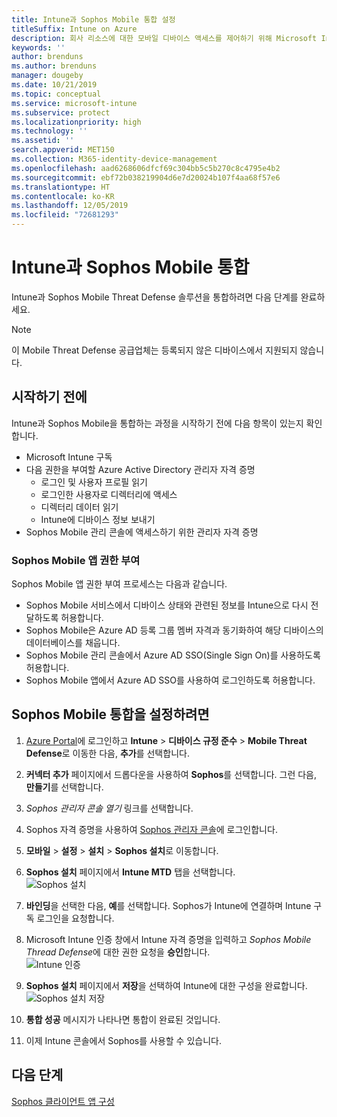```yaml
---
title: Intune과 Sophos Mobile 통합 설정
titleSuffix: Intune on Azure
description: 회사 리소스에 대한 모바일 디바이스 액세스를 제어하기 위해 Microsoft Intune을 사용하여 Sophos Mobile 솔루션을 설정하는 방법입니다.
keywords: ''
author: brenduns
ms.author: brenduns
manager: dougeby
ms.date: 10/21/2019
ms.topic: conceptual
ms.service: microsoft-intune
ms.subservice: protect
ms.localizationpriority: high
ms.technology: ''
ms.assetid: ''
search.appverid: MET150
ms.collection: M365-identity-device-management
ms.openlocfilehash: aad6268606dfcf69c304bb5c5b270c8c4795e4b2
ms.sourcegitcommit: ebf72b038219904d6e7d20024b107f4aa68f57e6
ms.translationtype: HT
ms.contentlocale: ko-KR
ms.lasthandoff: 12/05/2019
ms.locfileid: "72681293"
---
```

# <a name="integrate-sophos-mobile-with-intune"></a>Intune과 Sophos Mobile 통합  

Intune과 Sophos Mobile Threat Defense 솔루션을 통합하려면 다음 단계를 완료하세요.  

> [!NOTE]
> 이 Mobile Threat Defense 공급업체는 등록되지 않은 디바이스에서 지원되지 않습니다.

## <a name="before-you-begin"></a>시작하기 전에  

Intune과 Sophos Mobile을 통합하는 과정을 시작하기 전에 다음 항목이 있는지 확인합니다.  
- Microsoft Intune 구독  
- 다음 권한을 부여할 Azure Active Directory 관리자 자격 증명  
  - 로그인 및 사용자 프로필 읽기  
  - 로그인한 사용자로 디렉터리에 액세스  
  - 디렉터리 데이터 읽기  
  - Intune에 디바이스 정보 보내기  
- Sophos Mobile 관리 콘솔에 액세스하기 위한 관리자 자격 증명  


### <a name="sophos-mobile-app-authorization"></a>Sophos Mobile 앱 권한 부여  
  
Sophos Mobile 앱 권한 부여 프로세스는 다음과 같습니다.  
- Sophos Mobile 서비스에서 디바이스 상태와 관련된 정보를 Intune으로 다시 전달하도록 허용합니다.  
- Sophos Mobile은 Azure AD 등록 그룹 멤버 자격과 동기화하여 해당 디바이스의 데이터베이스를 채웁니다.  
- Sophos Mobile 관리 콘솔에서 Azure AD SSO(Single Sign On)를 사용하도록 허용합니다.  
- Sophos Mobile 앱에서 Azure AD SSO를 사용하여 로그인하도록 허용합니다.  


## <a name="to-set-up-sophos-mobile-integration"></a>Sophos Mobile 통합을 설정하려면  

1. [Azure Portal]( https://portal.azure.com/)에 로그인하고 **Intune** > **디바이스 규정 준수** > **Mobile Threat Defense**로 이동한 다음, **추가**를 선택합니다.  
2. **커넥터 추가** 페이지에서 드롭다운을 사용하여 **Sophos**를 선택합니다. 그런 다음, **만들기**를 선택합니다.  
3. *Sophos 관리자 콘솔 열기* 링크를 선택합니다.  
4. Sophos 자격 증명을 사용하여 [Sophos 관리자 콘솔](https://central.sophos.com/)에 로그인합니다.  
5. **모바일** > **설정** > **설치** > **Sophos 설치**로 이동합니다.  
6. **Sophos 설치** 페이지에서 **Intune MTD** 탭을 선택합니다.  
   ![Sophos 설치](./media/sophos-mtd-connector-integration/sophos-setup.png) 
 
7. **바인딩**을 선택한 다음, **예**를 선택합니다. Sophos가 Intune에 연결하며 Intune 구독 로그인을 요청합니다. 
8. Microsoft Intune 인증 창에서 Intune 자격 증명을 입력하고 *Sophos Mobile Thread Defense*에 대한 권한 요청을 **승인**합니다.  
   ![Intune 인증](./media/sophos-mtd-connector-integration/intune-authentication.png)

9. **Sophos 설치** 페이지에서 **저장**을 선택하여 Intune에 대한 구성을 완료합니다.  
   ![Sophos 설치 저장](./media/sophos-mtd-connector-integration/save-sophos-configuration.png)  

1. **통합 성공** 메시지가 나타나면 통합이 완료된 것입니다.  
1. 이제 Intune 콘솔에서 Sophos를 사용할 수 있습니다.  


## <a name="next-steps"></a>다음 단계  
[Sophos 클라이언트 앱 구성](mtd-apps-ios-app-configuration-policy-add-assign.md)
